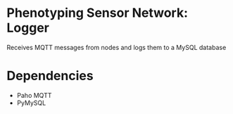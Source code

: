 # Phenotyping Sensor Network: Logger
Receives MQTT messages from nodes and logs them to a MySQL database

# Dependencies
- Paho MQTT
- PyMySQL
